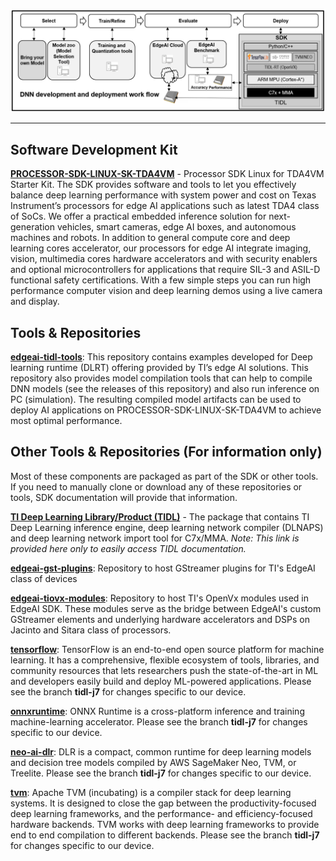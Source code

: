 
![EdgeAIDevelopment SDK](./assets/edgeai-development-sdk.png)

<hr>

## Software Development Kit

**[PROCESSOR-SDK-LINUX-SK-TDA4VM](https://www.ti.com/tool/download/PROCESSOR-SDK-LINUX-SK-TDA4VM)** - Processor SDK Linux for TDA4VM Starter Kit. The SDK provides software and tools to let you effectively balance deep learning performance with system power and cost on Texas Instrument’s processors for edge AI applications such as latest TDA4 class of SoCs. We offer a practical embedded inference solution for next-generation vehicles, smart cameras, edge AI boxes, and autonomous machines and robots. In addition to general compute core and deep learning cores accelerator, our processors for edge AI integrate imaging, vision, multimedia cores hardware accelerators and with security enablers and optional microcontrollers for applications that require SIL-3 and ASIL-D functional safety certifications. With a few simple steps you can run high performance computer vision and deep learning demos using a live camera and display.


## Tools & Repositories

**[edgeai-tidl-tools](https://github.com/TexasInstruments/edgeai-tidl-tools)**: This repository contains examples developed for Deep learning runtime (DLRT) offering provided by TI’s edge AI solutions. This repository also provides model compilation tools that can help to compile DNN models (see the releases of this repository) and also run inference on PC (simulation). The resulting compiled model artifacts can be used to deploy AI applications on PROCESSOR-SDK-LINUX-SK-TDA4VM to achieve most optimal performance.


## Other Tools & Repositories (For information only)

Most of these components are packaged as part of the SDK or other tools. If you need to manually clone or download any of these repositories or tools, SDK documentation will provide that information.

**[TI Deep Learning Library/Product (TIDL)](https://software-dl.ti.com/jacinto7/esd/processor-sdk-rtos-jacinto7/latest/exports/docs/psdk_rtos/docs/user_guide/sdk_components_j721e.html#ti-deep-learning-product-tidl)** - The package that contains TI Deep Learning inference engine, deep learning network compiler (DLNAPS) and deep learning network import tool for C7x/MMA. *Note: This link is provided here only to easily access TIDL documentation.*

**[edgeai-gst-plugins](https://github.com/TexasInstruments/edgeai-gst-plugins)**: Repository to host GStreamer plugins for TI's EdgeAI class of devices

**[edgeai-tiovx-modules](https://github.com/TexasInstruments/edgeai-tiovx-modules)**: Repository to host TI's OpenVx modules used in EdgeAI SDK. These modules serve as the bridge between EdgeAI's custom GStreamer elements and underlying hardware accelerators and DSPs on Jacinto and Sitara class of processors.

**[tensorflow](https://github.com/TexasInstruments/tensorflow)**: TensorFlow is an end-to-end open source platform for machine learning. It has a comprehensive, flexible ecosystem of tools, libraries, and community resources that lets researchers push the state-of-the-art in ML and developers easily build and deploy ML-powered applications. Please see the branch **tidl-j7** for changes specific to our device.

**[onnxruntime](https://github.com/TexasInstruments/onnxruntime)**: ONNX Runtime is a cross-platform inference and training machine-learning accelerator. Please see the branch **tidl-j7** for changes specific to our device.

**[neo-ai-dlr](https://github.com/TexasInstruments/neo-ai-dlr)**: DLR is a compact, common runtime for deep learning models and decision tree models compiled by AWS SageMaker Neo, TVM, or Treelite. Please see the branch **tidl-j7** for changes specific to our device.

**[tvm](https://github.com/TexasInstruments/tvm)**: Apache TVM (incubating) is a compiler stack for deep learning systems. It is designed to close the gap between the productivity-focused deep learning frameworks, and the performance- and efficiency-focused hardware backends. TVM works with deep learning frameworks to provide end to end compilation to different backends.  Please see the branch **tidl-j7** for changes specific to our device.
